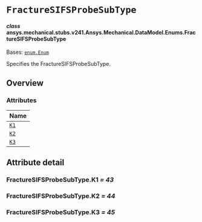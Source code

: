 # `FractureSIFSProbeSubType`



#### *class* ansys.mechanical.stubs.v241.Ansys.Mechanical.DataModel.Enums.FractureSIFSProbeSubType

Bases: [`enum.Enum`](https://docs.python.org/3/library/enum.html#enum.Enum)

Specifies the FractureSIFSProbeSubType.

<!-- !! processed by numpydoc !! -->

<a id="overview"></a>

## Overview

### Attributes

| Name |
| ------------------------------------------------------------------------------------------------------------------------ |
| [`K1`](../../../../../v242/Ansys/Mechanical/DataModel/Enums/FractureSIFSProbeSubType.md#FractureSIFSProbeSubType.K1) |
| [`K2`](../../../../../v242/Ansys/Mechanical/DataModel/Enums/FractureSIFSProbeSubType.md#FractureSIFSProbeSubType.K2) |
| [`K3`](../../../../../v242/Ansys/Mechanical/DataModel/Enums/FractureSIFSProbeSubType.md#FractureSIFSProbeSubType.K3) |

<a id="attribute-detail"></a>

## Attribute detail

<a id="FractureSIFSProbeSubType.K1"></a>

### FractureSIFSProbeSubType.K1 *= 43*

<a id="FractureSIFSProbeSubType.K2"></a>

### FractureSIFSProbeSubType.K2 *= 44*

<a id="FractureSIFSProbeSubType.K3"></a>

### FractureSIFSProbeSubType.K3 *= 45*


